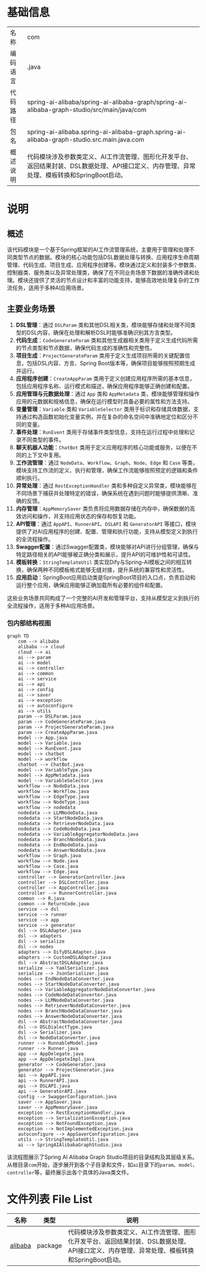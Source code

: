 # 基础信息

|      |      |
|------|------|
| 名称 | com |
| 编码语言 | .java |
| 代码路径 | spring-ai-alibaba/spring-ai-alibaba-graph/spring-ai-alibaba-graph-studio/src/main/java/com |
| 包名 | spring-ai-alibaba.spring-ai-alibaba-graph.spring-ai-alibaba-graph-studio.src.main.java.com |
| 概述说明 | 代码模块涉及参数类定义、AI工作流管理、图形化开发平台、返回结果封装、DSL数据处理、API接口定义、内存管理、异常处理、模板转换和SpringBoot启动。 |

# 说明

## 概述
该代码模块是一个基于Spring框架的AI工作流管理系统，主要用于管理和处理不同类型节点的数据。模块的核心功能包括DSL数据处理与转换、应用程序生命周期管理、代码生成、项目生成、应用程序创建等。模块通过定义和封装多个参数类、控制器类、服务类以及异常处理类，确保了在不同业务场景下数据的准确传递和处理。模块还提供了灵活的节点设计和丰富的功能支持，能够高效地处理复杂的工作流任务，适用于多种AI应用场景。

## 主要业务场景
1. **DSL管理**：通过 `DSLParam` 类和其他DSL相关类，模块能够存储和处理不同类型的DSL内容，确保在处理和解析DSL时能够准确识别其方言类型。
2. **代码生成**：`CodeGenerateParam` 类和其他生成器相关类用于定义生成代码所需的节点类型和节点数据，确保代码生成的准确性和完整性。
3. **项目生成**：`ProjectGenerateParam` 类用于定义生成项目所需的关键配置信息，包括DSL内容、方言、Spring Boot版本等，确保项目能够按照预期生成并运行。
4. **应用程序创建**：`CreateAppParam` 类用于定义创建应用程序所需的基本信息，包括应用程序名称、运行模式和描述，确保应用程序能够正确创建和配置。
5. **应用管理与元数据处理**：通过 `App` 类和 `AppMetadata` 类，模块能够管理和操作应用的元数据和规格信息，确保在运行模型时具备必要的属性和方法支持。
6. **变量管理**：`Variable` 类和 `VariableSelector` 类用于标识和存储具体数据，支持通过构造函数初始化变量实例，并在复杂的命名空间中准确地定位和区分不同的变量。
7. **事件处理**：`RunEvent` 类用于存储事件类型信息，支持在运行过程中处理和记录不同类型的事件。
8. **聊天机器人功能**：`ChatBot` 类用于定义应用程序的核心功能或服务，以便在不同的上下文中复用。
9. **工作流管理**：通过 `NodeData`、`Workflow`、`Graph`、`Node`、`Edge` 和 `Case` 等类，模块支持工作流的定义、执行和管理，确保工作流能够按照预定的逻辑和条件顺利执行。
10. **异常处理**：通过 `RestExceptionHandler` 类和多种自定义异常类，模块能够在不同场景下捕获并处理特定的错误，确保系统在遇到问题时能够提供清晰、准确的反馈。
11. **内存管理**：`AppMemorySaver` 类负责将应用数据存储在内存中，确保数据的高效访问和操作，并支持应用状态的保存和恢复功能。
12. **API管理**：通过 `AppAPI`、`RunnerAPI`、`DSLAPI` 和 `GeneratorAPI` 等接口，模块提供了对AI应用程序的创建、配置、管理和执行功能，支持从模型定义到执行的全流程操作。
13. **Swagger配置**：通过Swagger配置类，模块能够对API进行分组管理，确保与特定路径相关的API能够被正确分类和展示，提升API的可维护性和可读性。
14. **模板转换**：`StringTemplateUtil` 类实现Dify与Spring-AI模板之间的相互转换，确保两种不同模板格式能够无缝对接，提升系统的兼容性和灵活性。
15. **应用启动**：SpringBoot应用启动类是SpringBoot项目的入口点，负责启动和运行整个应用，确保应用能够正确加载所有必要的组件和配置。

这些业务场景共同构成了一个完整的AI开发和管理平台，支持从模型定义到执行的全流程操作，适用于多种AI应用场景。


### 包内部结构视图

```mermaid
graph TD
    com --> alibaba
    alibaba --> cloud
    cloud --> ai
    ai --> param
    ai --> model
    ai --> controller
    ai --> common
    ai --> service
    ai --> api
    ai --> config
    ai --> saver
    ai --> exception
    ai --> autoconfigure
    ai --> utils
    param --> DSLParam.java
    param --> CodeGenerateParam.java
    param --> ProjectGenerateParam.java
    param --> CreateAppParam.java
    model --> App.java
    model --> Variable.java
    model --> RunEvent.java
    model --> chatbot
    model --> workflow
    chatbot --> ChatBot.java
    model --> VariableType.java
    model --> AppMetadata.java
    model --> VariableSelector.java
    workflow --> NodeData.java
    workflow --> Workflow.java
    workflow --> EdgeType.java
    workflow --> NodeType.java
    workflow --> nodedata
    nodedata --> LLMNodeData.java
    nodedata --> StartNodeData.java
    nodedata --> RetrieverNodeData.java
    nodedata --> CodeNodeData.java
    nodedata --> VariableAggregatorNodeData.java
    nodedata --> BranchNodeData.java
    nodedata --> EndNodeData.java
    nodedata --> AnswerNodeData.java
    workflow --> Graph.java
    workflow --> Node.java
    workflow --> Case.java
    workflow --> Edge.java
    controller --> GeneratorController.java
    controller --> DSLController.java
    controller --> AppController.java
    controller --> RunnerController.java
    common --> R.java
    common --> ReturnCode.java
    service --> dsl
    service --> runner
    service --> app
    service --> generator
    dsl --> DSLAdapter.java
    dsl --> adapters
    dsl --> serialize
    dsl --> nodes
    adapters --> DifyDSLAdapter.java
    adapters --> CustomDSLAdapter.java
    dsl --> AbstractDSLAdapter.java
    serialize --> YamlSerializer.java
    serialize --> JsonSerializer.java
    nodes --> EndNodeDataConverter.java
    nodes --> StartNodeDataConverter.java
    nodes --> VariableAggregatorNodeDataConverter.java
    nodes --> CodeNodeDataConverter.java
    nodes --> LLMNodeDataConverter.java
    nodes --> RetrieverNodeDataConverter.java
    nodes --> BranchNodeDataConverter.java
    nodes --> AnswerNodeDataConverter.java
    dsl --> AbstractNodeDataConverter.java
    dsl --> DSLDialectType.java
    dsl --> Serializer.java
    dsl --> NodeDataConverter.java
    runner --> RunnableModel.java
    runner --> Runner.java
    app --> AppDelegate.java
    app --> AppDelegateImpl.java
    generator --> CodeGenerator.java
    generator --> ProjectGenerator.java
    api --> AppAPI.java
    api --> RunnerAPI.java
    api --> DSLAPI.java
    api --> GeneratorAPI.java
    config --> SwaggerConfiguration.java
    saver --> AppSaver.java
    saver --> AppMemorySaver.java
    exception --> RestExceptionHandler.java
    exception --> SerializationException.java
    exception --> NotFoundException.java
    exception --> NotImplementedException.java
    autoconfigure --> AppSaverConfiguration.java
    utils --> StringTemplateUtil.java
    ai --> SpringAIAlibabaGraphStudio.java
```

该流程图展示了Spring AI Alibaba Graph Studio项目的目录结构及其层级关系。从根目录`com`开始，逐步展开到各个子目录和文件，如`ai`目录下的`param`、`model`、`controller`等，最终展示出各个具体的Java类文件。

# 文件列表 File List

| 名称   | 类型  | 说明 |
|-------|------|-------------|
| [alibaba](alibaba/_module.md) | package | 代码模块涉及参数类定义、AI工作流管理、图形化开发平台、返回结果封装、DSL数据处理、API接口定义、内存管理、异常处理、模板转换和SpringBoot启动。 |


